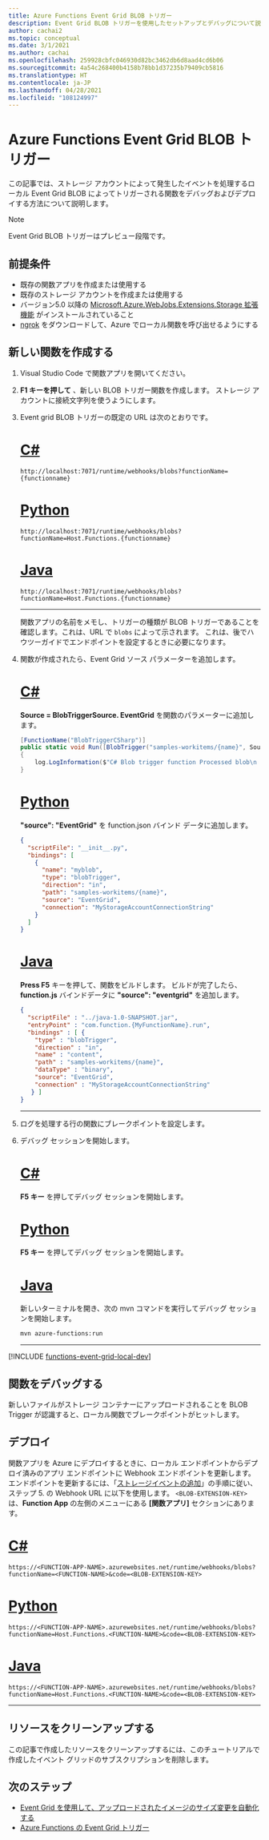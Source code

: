 ```yaml
---
title: Azure Functions Event Grid BLOB トリガー
description: Event Grid BLOB トリガーを使用したセットアップとデバッグについて説明します。
author: cachai2
ms.topic: conceptual
ms.date: 3/1/2021
ms.author: cachai
ms.openlocfilehash: 259928cbfc046930d82bc3462db6d8aad4cd6b06
ms.sourcegitcommit: 4a54c268400b4158b78bb1d37235b79409cb5816
ms.translationtype: HT
ms.contentlocale: ja-JP
ms.lasthandoff: 04/28/2021
ms.locfileid: "108124997"
---
```

# <a name="azure-function-event-grid-blob-trigger"></a>Azure Functions Event Grid BLOB トリガー

この記事では、ストレージ アカウントによって発生したイベントを処理するローカル Event Grid BLOB によってトリガーされる関数をデバッグおよびデプロイする方法について説明します。

> [!NOTE]
> Event Grid BLOB トリガーはプレビュー段階です。

## <a name="prerequisites"></a>前提条件

- 既存の関数アプリを作成または使用する
- 既存のストレージ アカウントを作成または使用する
- バージョン5.0 以降の [Microsoft.Azure.WebJobs.Extensions.Storage 拡張機能](https://www.nuget.org/packages/Microsoft.Azure.WebJobs.Extensions.Storage/5.0.0-beta.2) がインストールされていること
- [ngrok](https://ngrok.com/) をダウンロードして、Azure でローカル関数を呼び出せるようにする

## <a name="create-a-new-function"></a>新しい関数を作成する

1. Visual Studio Code で関数アプリを開いてください。

1. **F1 キーを押して** 、新しい BLOB トリガー関数を作成します。 ストレージ アカウントに接続文字列を使うようにします。

1. Event grid BLOB トリガーの既定の URL は次のとおりです。

    # <a name="c"></a>[C#](#tab/csharp)

    ```http
    http://localhost:7071/runtime/webhooks/blobs?functionName={functionname}
    ```

    # <a name="python"></a>[Python](#tab/python)

    ```http
    http://localhost:7071/runtime/webhooks/blobs?functionName=Host.Functions.{functionname}
    ```

    # <a name="java"></a>[Java](#tab/java)

    ```http
    http://localhost:7071/runtime/webhooks/blobs?functionName=Host.Functions.{functionname}
    ```

    ---

    関数アプリの名前をメモし、トリガーの種類が BLOB トリガーであることを確認します。これは、URL で `blobs` によって示されます。 これは、後でハウツーガイドでエンドポイントを設定するときに必要になります。

1. 関数が作成されたら、Event Grid ソース パラメーターを追加します。

    # <a name="c"></a>[C#](#tab/csharp)
    **Source = BlobTriggerSource. EventGrid** を関数のパラメーターに追加します。
    
    ```csharp
    [FunctionName("BlobTriggerCSharp")]
    public static void Run([BlobTrigger("samples-workitems/{name}", Source = BlobTriggerSource.EventGrid, Connection = "connection")]Stream myBlob, string name, ILogger log)
    {
        log.LogInformation($"C# Blob trigger function Processed blob\n Name:{name} \n Size: {myBlob.Length} Bytes");
    }
    ```

    # <a name="python"></a>[Python](#tab/python)
    **"source": "EventGrid"** を function.json バインド データに追加します。
    
    ```json
    {
      "scriptFile": "__init__.py",
      "bindings": [
        {
          "name": "myblob",
          "type": "blobTrigger",
          "direction": "in",
          "path": "samples-workitems/{name}",
          "source": "EventGrid",
          "connection": "MyStorageAccountConnectionString"
        }
      ]
    }
    ```

    # <a name="java"></a>[Java](#tab/java)
    **Press F5** キーを押して、関数をビルドします。 ビルドが完了したら、**function.js** バインドデータに **"source": "eventgrid"** を追加します。
    
    ```json
    {
      "scriptFile" : "../java-1.0-SNAPSHOT.jar",
      "entryPoint" : "com.function.{MyFunctionName}.run",
      "bindings" : [ {
        "type" : "blobTrigger",
        "direction" : "in",
        "name" : "content",
        "path" : "samples-workitems/{name}",
        "dataType" : "binary",
        "source": "EventGrid",
        "connection" : "MyStorageAccountConnectionString"
       } ]
    }
    ```

    ---

1. ログを処理する行の関数にブレークポイントを設定します。

1. デバッグ セッションを開始します。

    # <a name="c"></a>[C#](#tab/csharp)
    **F5 キー** を押してデバッグ セッションを開始します。

    # <a name="python"></a>[Python](#tab/python)
    **F5 キー** を押してデバッグ セッションを開始します。

    # <a name="java"></a>[Java](#tab/java)
    新しいターミナルを開き、次の mvn コマンドを実行してデバッグ セッションを開始します。

    ```bash
    mvn azure-functions:run
    ```

    ---

[!INCLUDE [functions-event-grid-local-dev](../../includes/functions-event-grid-local-dev.md)]

## <a name="debug-the-function"></a>関数をデバッグする
新しいファイルがストレージ コンテナーにアップロードされることを BLOB Trigger が認識すると、ローカル関数でブレークポイントがヒットします。

## <a name="deployment"></a>デプロイ

関数アプリを Azure にデプロイするときに、ローカル エンドポイントからデプロイ済みのアプリ エンドポイントに Webhook エンドポイントを更新します。 エンドポイントを更新するには、「[ストレージイベントの追加](#add-a-storage-event)」の手順に従い、ステップ 5. の Webhook URL に以下を使用します。 `<BLOB-EXTENSION-KEY>` は、**Function App** の左側のメニューにある **[関数アプリ]** セクションにあります。

# <a name="c"></a>[C#](#tab/csharp)

```http
https://<FUNCTION-APP-NAME>.azurewebsites.net/runtime/webhooks/blobs?functionName=<FUNCTION-NAME>&code=<BLOB-EXTENSION-KEY>
```

# <a name="python"></a>[Python](#tab/python)

```http
https://<FUNCTION-APP-NAME>.azurewebsites.net/runtime/webhooks/blobs?functionName=Host.Functions.<FUNCTION-NAME>&code=<BLOB-EXTENSION-KEY>
```

# <a name="java"></a>[Java](#tab/java)

```http
https://<FUNCTION-APP-NAME>.azurewebsites.net/runtime/webhooks/blobs?functionName=Host.Functions.<FUNCTION-NAME>&code=<BLOB-EXTENSION-KEY>
```

---

## <a name="clean-up-resources"></a>リソースをクリーンアップする

この記事で作成したリソースをクリーンアップするには、このチュートリアルで作成したイベント グリッドのサブスクリプションを削除します。

## <a name="next-steps"></a>次のステップ

- [Event Grid を使用して、アップロードされたイメージのサイズ変更を自動化する](../event-grid/resize-images-on-storage-blob-upload-event.md)
- [Azure Functions の Event Grid トリガー](./functions-bindings-event-grid.md)